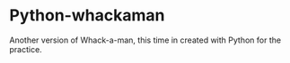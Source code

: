 # Python-whackaman
Another version of Whack-a-man, this time in created with Python for the practice.
